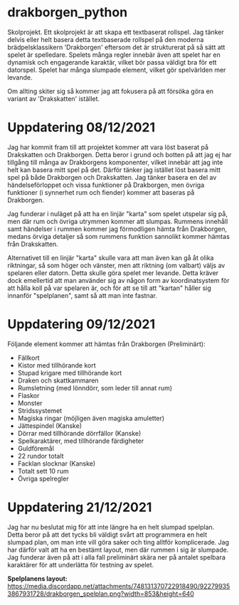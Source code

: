 # drakborgen_python
Skolprojekt.
Ett skolprojekt är att skapa ett textbaserat rollspel. 
Jag tänker delvis eller helt basera detta textbaserade 
rollspel på den moderna brädpelsklassikern 'Drakborgen' 
eftersom det är strukturerat på så sätt att spelet är spelledare. 
Spelets många regler innebär även att spelet har en dynamisk och 
engagerande karaktär, vilket bör passa väldigt bra för ett datorspel. 
Spelet har många slumpade element, vilket gör spelvärlden mer levande. 

Om allting skiter sig så kommer jag att fokusera på att försöka göra en variant av 'Drakskatten' istället.


# Uppdatering 08/12/2021
Jag har kommit fram till att projektet kommer att vara löst baserat på Drakskatten och Drakborgen. Detta beror i grund och botten 
på att jag ej har tillgång till många av Drakborgens komponenter, vilket innebär att jag inte helt kan basera mitt spel på det. Därför tänker jag
istället löst basera mitt spel på både Drakborgen och Drakskatten. Jag tänker basera en del av händelseförloppet och vissa funktioner på Drakborgen,
men övriga funktioner (i synnerhet rum och fiender) kommer att baseras på Drakborgen. 

Jag funderar i nuläget på att ha en linjär "karta" som spelet utspelar sig på, men där rum och övriga utrymmen kommer att slumpas. Rummens innehåll samt
händelser i rummen kommer jag förmodligen hämta från Drakborgen, medans örviga detaljer så som rummens funktion sannolikt kommer hämtas från Drakskatten.

Alternativet till en linjär "karta" skulle vara att man även kan gå åt olika riktningar, så som höger och vänster, men att riktning (om valbart)
väljs av spelaren eller datorn. Detta skulle göra spelet mer levande. Detta kräver dock emellertid att man använder sig av någon form av koordinatsystem
för att hålla koll på var spelaren är, och för att se till att "kartan" håller sig innanför "spelplanen", samt så att man inte fastnar.


# Uppdatering 09/12/2021 
Följande element kommer att hämtas från Drakborgen (Preliminärt): 
* Fällkort
* Kistor med tillhörande kort
* Stupad krigare med tillhörande kort
* Draken och skattkammaren
* Rumsletning (med lönndörr, som leder till annat rum)
* Flaskor
* Monster
* Stridssystemet
* Magiska ringar (möjligen även magiska amuletter)
* Jättespindel (Kanske)
* Dörrar med tillhörande dörrfällor (Kanske)
* Spelkaraktärer, med tillhörande färdigheter
* Guldföremål
* 22 rundor totalt
* Facklan slocknar (Kanske)
* Totalt sett 10 rum
* Övriga spelregler


# Uppdatering 21/12/2021
Jag har nu beslutat mig för att inte längre ha en helt slumpad spelplan. Detta beror på att det tycks bli väldigt svårt att programmera en helt slumpad plan, om man inte vill göra saker och ting alltför komplicerade. Jag har därför valt att ha en bestämt layout, men där rummen i sig är slumpade. Jag funderar även på att i alla fall preliminärt skära ner på antalet spelbara karaktärer för att underlätta för testning av spelet. 

**Spelplanens layout:**
https://media.discordapp.net/attachments/748131370722918490/922799353867931728/drakborgen_spelplan.png?width=853&height=640

